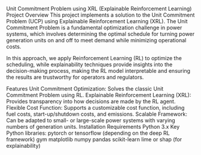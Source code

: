 Unit Commitment Problem using XRL (Explainable Reinforcement Learning)
Project Overview
This project implements a solution to the Unit Commitment Problem (UCP) using Explainable Reinforcement Learning (XRL). The Unit Commitment Problem is a fundamental optimization challenge in power systems, which involves determining the optimal schedule for turning power generation units on and off to meet demand while minimizing operational costs.

In this approach, we apply Reinforcement Learning (RL) to optimize the scheduling, while explainability techniques provide insights into the decision-making process, making the RL model interpretable and ensuring the results are trustworthy for operators and regulators.

Features
Unit Commitment Optimization: Solves the classic Unit Commitment Problem using RL.
Explainable Reinforcement Learning (XRL): Provides transparency into how decisions are made by the RL agent.
Flexible Cost Function: Supports a customizable cost function, including fuel costs, start-up/shutdown costs, and emissions.
Scalable Framework: Can be adapted to small- or large-scale power systems with varying numbers of generation units.
Installation
Requirements
Python 3.x
Key Python libraries:
pytorch or tensorflow (depending on the deep RL framework)
gym
matplotlib
numpy
pandas
scikit-learn
lime or shap (for explainability)
